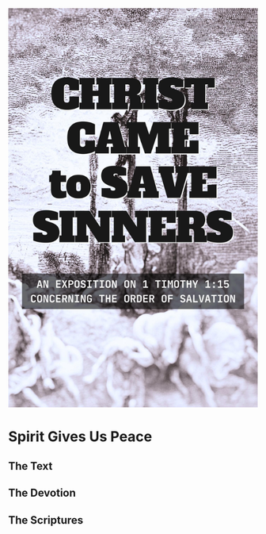 <img class="intro-right" src="../images/book-ccss-3.jpg">

# Spirit Gives Us Peace

## The Text

## The Devotion

## The Scriptures
